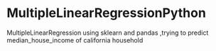 # MultipleLinearRegressionPython
MultipleLinearRegression using sklearn and pandas ,trying to predict median_house_income of california household
